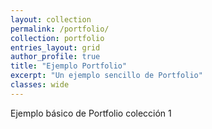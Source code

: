 ```yaml
---
layout: collection
permalink: /portfolio/
collection: portfolio
entries_layout: grid
author_profile: true
title: "Ejemplo Portfolio"
excerpt: "Un ejemplo sencillo de Portfolio"
classes: wide
---
```


Ejemplo básico de Portfolio colección 1

<!-- [Ejemplo]: <https://github.com/mmistakes/minimal-mistakes/blob/master/docs/_pages/portfolio-archive.md> -->
